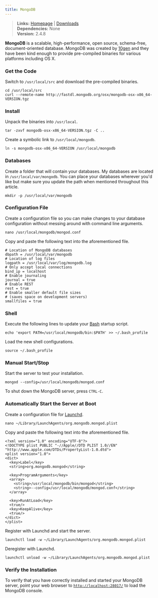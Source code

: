 ```yaml
---
title: MongoDB
---
```


> **Links:** [Homepage](http://www.mongodb.org/) | [Downloads](http://www.mongodb.org/downloads)  
> **Dependencies:** None  
> **Version:** <span id="version">2.4.8</span>


**MongoDB** is a scalable, high-performance, open source, schema-free, document-oriented database. MongoDB was created by [10gen](http://www.10gen.com/) and they have been kind enough to provide pre-compiled binaries for various platforms including OS X.


### Get the Code

Switch to `/usr/local/src` and download the pre-compiled binaries.

	cd /usr/local/src
	curl --remote-name http://fastdl.mongodb.org/osx/mongodb-osx-x86_64-VERSION.tgz


### Install

Unpack the binaries into `/usr/local`.

	tar -zxvf mongodb-osx-x86_64-VERSION.tgz -C ..

Create a symbolic link to `/usr/local/mongodb`.

	ln -s mongodb-osx-x86_64-VERSION /usr/local/mongodb


### Databases

Create a folder that will contain your databases. My databases are located in `/usr/local/var/mongodb`. You can place your databases wherever you'd like but make sure you update the path when mentioned throughout this article.

	mkdir -p /usr/local/var/mongodb


### Configuration File

Create a configuration file so you can make changes to your database configuration without messing around with command line arguments.

	nano /usr/local/mongodb/mongod.conf

Copy and paste the following text into the aforementioned file.

	# Location of MongoDB databases
	dbpath = /usr/local/var/mongodb
	# Location of log files
	logpath = /usr/local/var/log/mongodb.log
	# Only accept local connections
	bind_ip = localhost
	# Enable journaling
	journal = true
	# Enable REST
	rest = true
	# Enable smaller default file sizes
	# (saves space on development servers)
	smallfiles = true


### Shell

Execute the following lines to update your [Bash](http://en.wikipedia.org/wiki/Bash_%28Unix_shell%29) startup script.

	echo 'export PATH=/usr/local/mongodb/bin:$PATH' >> ~/.bash_profile

Load the new shell configurations.

	source ~/.bash_profile


### Manual Start/Stop

Start the server to test your installation.

	mongod --config=/usr/local/mongodb/mongod.conf

To shut down the MongoDB server, press `CTRL-C`.


### Automatically Start the Server at Boot

Create a configuration file for [Launchd](http://en.wikipedia.org/wiki/Launchd).

	nano ~/Library/LaunchAgents/org.mongodb.mongod.plist

Copy and paste the following text into the aforementioned file.

	<?xml version="1.0" encoding="UTF-8"?>
	<!DOCTYPE plist PUBLIC "-//Apple//DTD PLIST 1.0//EN" "http://www.apple.com/DTDs/PropertyList-1.0.dtd">
	<plist version="1.0">
	<dict>
	  <key>Label</key>
	  <string>org.mongodb.mongod</string>

	  <key>ProgramArguments</key>
	  <array>
	    <string>/usr/local/mongodb/bin/mongod</string>
	    <string>--config=/usr/local/mongodb/mongod.conf</string>
	  </array>
		
	  <key>RunAtLoad</key>
	  <true/>
	  <key>KeepAlive</key>
	  <true/>
	</dict>
	</plist>

Register with Launchd and start the server.

	launchctl load -w ~/Library/LaunchAgents/org.mongodb.mongod.plist

Deregister with Launchd.

	launchctl unload -w ~/Library/LaunchAgents/org.mongodb.mongod.plist


### Verify the Installation

To verify that you have correctly installed and started your MongoDB server, point your web browser to [`http://localhost:28017/`](http://localhost:28017/) to load the MongoDB console.

